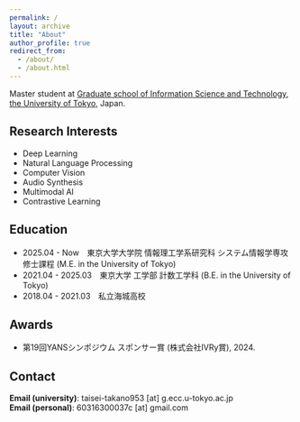 ```yaml
---
permalink: /
layout: archive
title: "About"
author_profile: true
redirect_from: 
  - /about/
  - /about.html
---
```


Master student at<!-- [Kawashima-Miyazaki Lab.](http://www.bmc.ipc.i.u-tokyo.ac.jp/), --> [Graduate school of Information Science and Technology](https://www.i.u-tokyo.ac.jp/index_e.shtml), [the University of Tokyo](https://www.u-tokyo.ac.jp/en/index.html), Japan.



## Research Interests
- Deep Learning
- Natural Language Processing
- Computer Vision
- Audio Synthesis
- Multimodal AI
- Contrastive Learning

## Education
- 2025.04 - Now　東京大学大学院 情報理工学系研究科 システム情報学専攻 修士課程 (M.E. in the University of Tokyo)
- 2021.04 - 2025.03　東京大学 工学部 計数工学科 (B.E. in the University of Tokyo)
- 2018.04 - 2021.03　私立海城高校

## Awards
- 第19回YANSシンポジウム スポンサー賞 (株式会社IVRy賞), 2024.

## Contact
**Email (university)**: taisei-takano953 [at] g.ecc.u-tokyo.ac.jp<br>
**Email (personal)**: 60316300037c [at] gmail.com